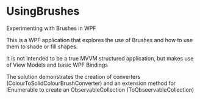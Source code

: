 # UsingBrushes
Experimenting with Brushes in WPF

This is a WPF application that explores the use of Brushes and how to use them to shade or fill shapes.

It is not intended to be a true MVVM structured application, but makes use of View Models and basic WPF Bindings

The solution demonstrates the creation of converters (ColourToSolidColourBrushConverter) and an extension method
for IEnumerable<T> to create an ObservableCollection<T> (ToObseervableCollection)
